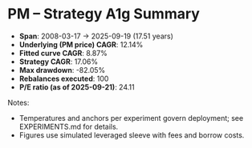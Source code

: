 # PM – Strategy A1g Summary

- **Span**: 2008-03-17 → 2025-09-19 (17.51 years)
- **Underlying (PM price) CAGR**: 12.14%
- **Fitted curve CAGR**: 8.87%
- **Strategy CAGR**: 17.06%
- **Max drawdown**: -82.05%
- **Rebalances executed**: 100
- **P/E ratio (as of 2025-09-21)**: 24.11

Notes:

- Temperatures and anchors per experiment govern deployment; see EXPERIMENTS.md for details.
- Figures use simulated leveraged sleeve with fees and borrow costs.

